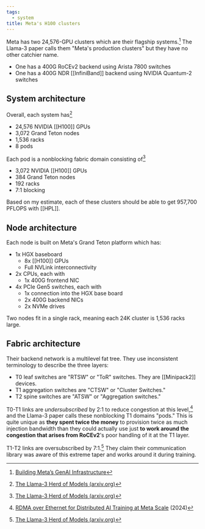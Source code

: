 ```yaml
---
tags:
  - system
title: Meta's H100 clusters
---
```

Meta has two 24,576-GPU clusters which are their flagship systems.[^1] The Llama-3 paper calls them "Meta's production clusters" but they have no other catchier name.

- One has a 400G RoCEv2 backend using Arista 7800 switches
- One has a 400G NDR [[InfiniBand]] backend using NVIDIA Quantum-2 switches

## System architecture

Overall, each system has[^3]

- 24,576 NVIDIA [[H100]] GPUs
- 3,072 Grand Teton nodes
- 1,536 racks
- 8 pods

Each pod is a nonblocking fabric domain consisting of[^3]

- 3,072 NVIDIA [[H100]] GPUs
- 384 Grand Teton nodes
- 192 racks
- 7:1 blocking

Based on my estimate, each of these clusters should be able to get 957,700 PFLOPS with [[HPL]].
## Node architecture

Each node is built on Meta's Grand Teton platform which has:

- 1x HGX baseboard
	- 8x [[H100]] GPUs
	- Full NVLink interconnectivity
- 2x CPUs, each with
	- 1x 400G frontend NIC
- 4x PCIe Gen5 switches, each with
	- 1x connection into the HGX base board
	- 2x 400G backend NICs
	- 2x NVMe drives

Two nodes fit in a single rack, meaning each 24K cluster is 1,536 racks large.

## Fabric architecture

Their backend network is a multilevel fat tree. They use inconsistent terminology to describe the three layers:

- T0 leaf switches are "RTSW" or "ToR" switches. They are [[Minipack2]] devices.
- T1 aggregation switches are "CTSW" or "Cluster Switches."
- T2 spine switches are "ATSW" or "Aggregation switches."

T0-T1 links are *undersubscribed* by 2:1 to reduce congestion at this level,[^2] and the Llama-3 paper calls these nonblocking T1 domains "pods." This is quite unique as **they spent twice the money** to provision twice as much injection bandwidth than they could actually use just **to work around the congestion that arises from RoCEv2**'s poor handling of it at the T1 layer.

T1-T2 links are oversubscribed by 7:1.[^3] They claim their communication library was aware of this extreme taper and works around it during training.

[^1]: [Building Meta’s GenAI Infrastructure](https://engineering.fb.com/2024/03/12/data-center-engineering/building-metas-genai-infrastructure/)
[^2]: [RDMA over Ethernet for Distributed AI Training at Meta Scale](https://dl.acm.org/doi/10.1145/3651890.3672233) (2024)
[^3]: [The Llama-3 Herd of Models (arxiv.org)](https://arxiv.org/abs/2407.21783)